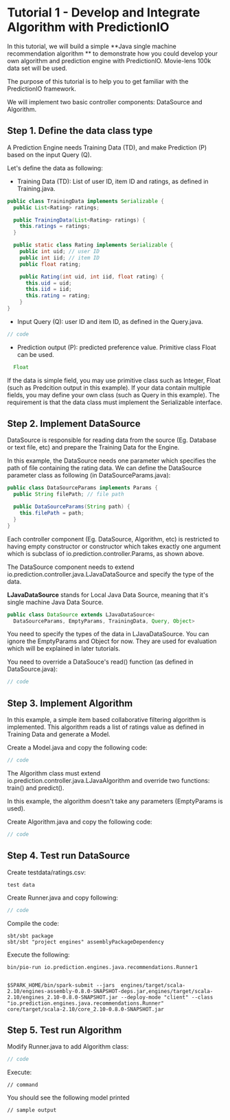 # Tutorial 1 - Develop and Integrate Algorithm with PredictionIO

In this tutorial, we will build a simple **Java single machine recommendation algorithm ** to demonstrate how you could develop your own algorithm and prediction engine with PredictionIO. Movie-lens 100k data set will be used.

The purpose of this tutorial is to help you to get familiar with the PredictionIO framework.

We will implement two basic controller components: DataSource and Algorithm.

## Step 1. Define the data class type

A Prediction Engine needs Training Data (TD), and make Prediction (P) based on the input Query (Q).

Let's define the data as following:

- Training Data (TD): List of user ID, item ID and ratings, as defined in Training.java.

```java
public class TrainingData implements Serializable {
  public List<Rating> ratings;

  public TrainingData(List<Rating> ratings) {
    this.ratings = ratings;
  }

  public static class Rating implements Serializable {
    public int uid; // user ID
    public int iid; // item ID
    public float rating;

    public Rating(int uid, int iid, float rating) {
      this.uid = uid;
      this.iid = iid;
      this.rating = rating;
    }
}
```

- Input Query (Q): user ID and item ID, as defined in the Query.java.

```java
// code
```

- Prediction output (P): predicted preference value. Primitive class Float can be used.

```java
  Float
```

If the data is simple field, you may use primitive class such as Integer, Float (such as Predcition output in this example). If your data contain multiple fields, you may define your own class (such as Query in this example). The requirement is that the data class must implement the Serializable interface.


## Step 2. Implement DataSource

DataSource is responsible for reading data from the source (Eg. Database or text file, etc) and prepare the Training Data for the Engine.

In this example, the DataSource needs one parameter which specifies the path of file containing the rating data. We can define the DataSource parameter class as following (in DataSourceParams.java):

```java
public class DataSourceParams implements Params {
  public String filePath; // file path

  public DataSourceParams(String path) {
    this.filePath = path;
  }
}
```

Each controller component (Eg. DataSource, Algorithm, etc) is restricted to having empty constructor or constructor which takes exactly one argument which is subclass of io.prediction.controller.Params, as shown above.

The DataSource component needs to extend io.prediction.controller.java.LJavaDataSource and specify the type of the data.

**LJavaDataSource** stands for Local Java Data Source, meaning that it's single machine Java Data Source.

```java
public class DataSource extends LJavaDataSource<
  DataSourceParams, EmptyParams, TrainingData, Query, Object>
```

You need to specify the types of the data in LJavaDataSource. You can ignore the EmptyParams and Object for now. They are used for evaluation which will be explained in later tutorials.

You need to override a DataSouce's read() function (as defined in DataSource.java):

```java
// code
```

## Step 3. Implement Algorithm

In this example, a simple item based collaborative filtering algorithm is implemented.
This algorithm reads a list of ratings value as defined in Training Data and generate a Model.

Create a Model.java and copy the following code:

```java
// code
```

The Algorithm class must extend io.prediction.controller.java.LJavaAlgorithm and override two functions: train() and predict().

In this example, the algorithm doesn't take any parameters (EmptyParams is used).

Create Algorithm.java and copy the following code:

```java
// code
```


## Step 4. Test run DataSource

Create testdata/ratings.csv:

```
test data
```

Create Runner.java and copy following:

```java
// code
```

Compile the code:

```
sbt/sbt package
sbt/sbt "project engines" assemblyPackageDependency
```

Execute the following:

```
bin/pio-run io.prediction.engines.java.recommendations.Runner1


$SPARK_HOME/bin/spark-submit --jars  engines/target/scala-2.10/engines-assembly-0.8.0-SNAPSHOT-deps.jar,engines/target/scala-2.10/engines_2.10-0.8.0-SNAPSHOT.jar --deploy-mode "client" --class "io.prediction.engines.java.recommendations.Runner"  core/target/scala-2.10/core_2.10-0.8.0-SNAPSHOT.jar
```

## Step 5. Test run Algorithm

Modify Runner.java to add Algorithm class:

```java
// code
```

Execute:

```
// command
```

You should see the following model printed

```
// sample output
```
